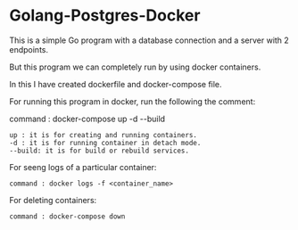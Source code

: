# Golang-Postgres-Docker

This is a simple Go program with a database connection and a server with 2 endpoints.

But this program we can completely run by using docker containers.

In this I have created dockerfile and docker-compose file.


For running this program in docker, run the following the comment:
   
   command : docker-compose up -d --build 
   
    up : it is for creating and running containers.
    -d : it is for running container in detach mode.
    --build: it is for build or rebuild services.
    
For seeng logs of a particular container:
    
    command : docker logs -f <container_name>
    
For deleting containers:
    
    command : docker-compose down
